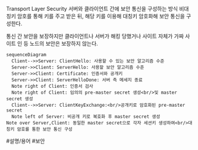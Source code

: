 Transport Layer Security
서버와 클라이언트 간에 보안 통신을 구성하는 방식
비대칭키 암호를 통해 키를 주고 받은 뒤, 해당 키를 이용해 대칭키 암호화해 보안 통신을 구성한다.

통신 간 보안을 보장하지만 클라이언트나 서버가 해킹 당했거나 사이트 자체가 가짜 사이트 인 등 노드의 보안은 보장하지 않는다.

```mermaid
sequenceDiagram
  Client-->>Server: ClientHello: 사용할 수 있는 보안 알고리즘 수준
  Server->>Client: ServerHello: 사용할 보안 알고리즘 수준
  Server->>Client: Certificate: 인증서와 공개키
  Server->>Client: ServerHelloDone: 서버 측 메세지 종료
  Note right of Client: 인증서 검사
  Note right of Client: 임의의 pre-master secret 생성<br/>및 master secret 생성
  Client-->>Server: ClientKeyExchange:<br/>공개키로 암호화된 pre-master secret
  Note left of Server: 비공개 키로 복호화 후 master secret 생성
Note over Server,Client: 동일한 master secret으로 각자 세션키 생성하여<br/>대칭키 암호를 통한 보안 통신 구성
```

#설명/용어 #보안
